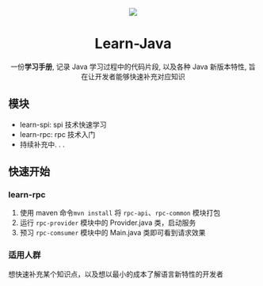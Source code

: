 <p align="center"><img src="https://xp-note-oss.oss-cn-chengdu.aliyuncs.com/github/logo.png"></p>

<h1 align="center">Learn-Java</h1>
<p align="center">一份<b>学习手册</b>, 记录 Java 学习过程中的代码片段, 以及各种 Java 新版本特性, 旨在让开发者能够快速补充对应知识

## 模块
- learn-spi: spi 技术快速学习
- learn-rpc: rpc 技术入门
- 持续补充中. . .

## 快速开始
### learn-rpc
1. 使用 maven 命令```mvn install``` 将 `rpc-api`、`rpc-common` 模块打包
2. 运行 `rpc-provider` 模块中的 Provider.java 类，启动服务
3. 预习 `rpc-comsumer` 模块中的 Main.java 类即可看到请求效果

### 适用人群
想快速补充某个知识点，以及想以最小的成本了解语言新特性的开发者
